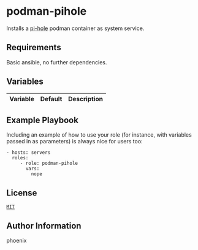 # podman-pihole

Installs a [pi-hole](https://pi-hole.net/) podman container as system service.

## Requirements

Basic ansible, no further dependencies.

## Variables

| Variable | Default | Description |
|----------|---------|-------------|

## Example Playbook

Including an example of how to use your role (for instance, with variables passed in as parameters) is always nice for users too:

    - hosts: servers
      roles:
         - role: podman-pihole
           vars:
             nope

## License

[`MIT`](LICENSE)

## Author Information

phoenix
